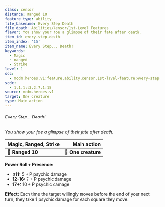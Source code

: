 ```yaml
---
class: censor
distance: Ranged 10
feature_type: ability
file_basename: Every Step Death
file_dpath: Abilities/Censor/1st-Level Features
flavor: You show your foe a glimpse of their fate after death.
item_id: every-step-death
item_index: '15'
item_name: Every Step... Death!
keywords:
  - Magic
  - Ranged
  - Strike
level: 1
scc:
  - mcdm.heroes.v1:feature.ability.censor.1st-level-feature:every-step-death
scdc:
  - 1.1.1:13.2.7.1:15
source: mcdm.heroes.v1
target: One creature
type: Main action
---
```


###### Every Step... Death!

*You show your foe a glimpse of their fate after death.*

| **Magic, Ranged, Strike** |     **Main action** |
| ------------------------- | ------------------: |
| **📏 Ranged 10**          | **🎯 One creature** |

**Power Roll + Presence:**

- **≤11:** 5 + P psychic damage
- **12-16:** 7 + P psychic damage
- **17+:** 10 + P psychic damage

**Effect:** Each time the target willingly moves before the end of your next turn, they take 1 psychic damage for each square they move.
